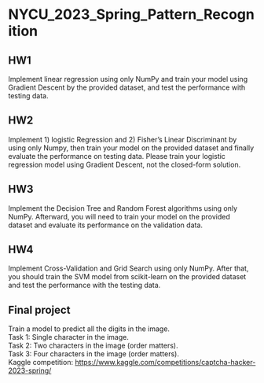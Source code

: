# NYCU_2023_Spring_Pattern_Recognition
## HW1
Implement linear regression using only NumPy and train your model using Gradient Descent by the provided dataset, and test the performance with testing data.
## HW2
Implement 1) logistic Regression and 2) Fisher’s Linear Discriminant by using only Numpy, then train your model on the provided dataset and finally evaluate the performance on testing data. Please train your logistic regression model using Gradient Descent, not the closed-form solution.
## HW3
Implement the Decision Tree and Random Forest algorithms using only NumPy. Afterward, you will need to train your model on the provided dataset and evaluate its performance on the validation data.
## HW4
Implement Cross-Validation and Grid Search using only NumPy. After that, you should train the SVM model from scikit-learn on the provided dataset and test the performance with the testing data. 
## Final project
Train a model to predict all the digits in the image.  
Task 1: Single character in the image.  
Task 2: Two characters in the image (order matters).  
Task 3: Four characters in the image (order matters).  
Kaggle competition: https://www.kaggle.com/competitions/captcha-hacker-2023-spring/
